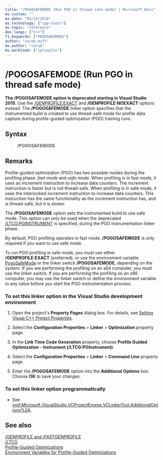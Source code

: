 ```yaml
---
title: "/POGOSAFEMODE (Run PGO in thread safe mode) | Microsoft Docs"
ms.custom: ""
ms.date: "03/14/2018"
ms.technology: ["cpp-tools"]
ms.topic: "reference"
dev_langs: ["C++"]
f1_keywords: ["POGOSAFEMODE"]
author: "corob-msft"
ms.author: "corob"
ms.workload: ["cplusplus"]
---
```

# /POGOSAFEMODE (Run PGO in thread safe mode)

**The /POGOSAFEMODE option is deprecated starting in Visual Studio 2015**. Use the [/GENPROFILE:EXACT](genprofile-fastgenprofile-generate-profiling-instrumented-build.md) and **/GENPROFILE:NOEXACT** options instead. The **/POGOSAFEMODE** linker option specifies that the instrumented build is created to use thread-safe mode for profile data capture during profile-guided optimization (PGO) training runs.

## Syntax

> **/POGOSAFEMODE**

## Remarks

Profile-guided optimization (PGO) has two possible modes during the profiling phase: *fast mode* and *safe mode*. When profiling is in fast mode, it uses an increment instruction to increase data counters. The increment instruction is faster but is not thread-safe. When profiling is in safe mode, it uses the interlocked-increment instruction to increase data counters. This instruction has the same functionality as the increment instruction has, and is thread-safe, but it is slower.

The **/POGOSAFEMODE** option sets the instrumented build to use safe mode. This option can only be used when the deprecated [/LTCG:PGINSTRUMENT](ltcg-link-time-code-generation.md) is specified, during the PGO instrumentation linker phase.

By default, PGO profiling operates in fast mode. **/POGOSAFEMODE** is only required if you want to use safe mode.

To run PGO profiling in safe mode, you must use either **/GENPROFILE:EXACT** (preferred), or use the environment variable [PogoSafeMode](environment-variables-for-profile-guided-optimizations.md) or the linker switch **/POGOSAFEMODE**, depending on the system. If you are performing the profiling on an x64 computer, you must use the linker switch. If you are performing the profiling on an x86 computer, you may use the linker switch or define the environment variable to any value before you start the PGO instrumentation process.

### To set this linker option in the Visual Studio development environment

1. Open the project's **Property Pages** dialog box. For details, see [Setting Visual C++ Project Properties](../../ide/working-with-project-properties.md).

1. Select the **Configuration Properties** > **Linker** > **Optimization** property page.

1. In the **Link Time Code Generation** property, choose **Profile Guided Optimization - Instrument (/LTCG:PGInstrument)**.

1. Select the **Configuration Properties** > **Linker** > **Command Line** property page.

1. Enter the **/POGOSAFEMODE** option into the **Additional Options** box. Choose **OK** to save your changes.

### To set this linker option programmatically

- See <xref:Microsoft.VisualStudio.VCProjectEngine.VCLinkerTool.AdditionalOptions%2A>.

## See also

[/GENPROFILE and /FASTGENPROFILE](genprofile-fastgenprofile-generate-profiling-instrumented-build.md)<br/>
[/LTCG](ltcg-link-time-code-generation.md)<br/>
[Profile-Guided Optimizations](../../build/reference/profile-guided-optimizations.md)<br/>
[Environment Variables for Profile-Guided Optimizations](../../build/reference/environment-variables-for-profile-guided-optimizations.md)<br/>
